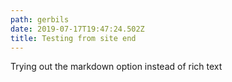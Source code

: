 ```yaml
---
path: gerbils
date: 2019-07-17T19:47:24.502Z
title: Testing from site end
---
```

Trying out the markdown option instead of rich text
